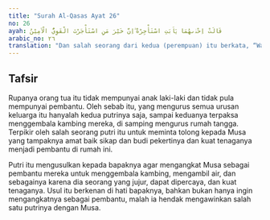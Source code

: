 ```yaml
---
title: "Surah Al-Qasas Ayat 26"
no: 26
ayah: قَالَتْ اِحْدٰىهُمَا يٰٓاَبَتِ اسْتَأْجِرْهُ ۖاِنَّ خَيْرَ مَنِ اسْتَأْجَرْتَ الْقَوِيُّ الْاَمِيْنُ 
arabic_no: ٢٦
translation: "Dan salah seorang dari kedua (perempuan) itu berkata, “Wahai ayahku! Jadikanlah dia sebagai pekerja (pada kita), sesungguhnya orang yang paling baik yang engkau ambil sebagai pekerja (pada kita) ialah orang yang kuat dan dapat dipercaya.”"
---
```


## Tafsir

Rupanya orang tua itu tidak mempunyai anak laki-laki dan tidak pula mempunyai pembantu. Oleh sebab itu, yang mengurus semua urusan keluarga itu hanyalah kedua putrinya saja, sampai keduanya terpaksa menggembala kambing mereka, di samping mengurus rumah tangga. Terpikir oleh salah seorang putri itu untuk meminta tolong kepada Musa yang tampaknya amat baik sikap dan budi pekertinya dan kuat tenaganya menjadi pembantu di rumah ini. 

Putri itu mengusulkan kepada bapaknya agar mengangkat Musa sebagai pembantu mereka untuk menggembala kambing, mengambil air, dan sebagainya karena dia seorang yang jujur, dapat dipercaya, dan kuat tenaganya. Usul itu berkenan di hati bapaknya, bahkan bukan hanya ingin mengangkatnya sebagai pembantu, malah ia hendak mengawinkan salah satu putrinya dengan Musa.